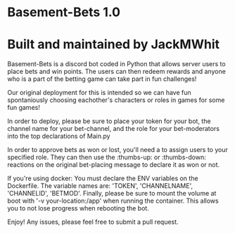 # Basement-Bets 1.0
# Built and maintained by JackMWhit

Basement-Bets is a discord bot coded in Python that allows server users to place bets and win points. The users can then redeem rewards and anyone who is a part of the betting game can take part in fun challenges!

Our original deployment for this is intended so we can have fun spontaniously choosing eachother's characters or roles in games for some fun games!

In order to deploy, please be sure to place your token for your bot, the channel name for your bet-channel, and the role for your bet-moderators into the top declarations of Main.py

In order to approve bets as won or lost, you'll need a to assign users to your specified role. They can then use the :thumbs-up: or :thumbs-down: reactions on the original bet-placing message to declare it as won or not.


If you're using docker:
You must declare the ENV variables on the Dockerfile. The variable names are: 'TOKEN', 'CHANNELNAME', 'CHANNELID', 'BETMOD'.
Finally, please be sure to mount the volume at boot with '-v your-location:/app' when running the container. This allows you to not lose progress when rebooting the bot.

Enjoy! Any issues, please feel free to submit a pull request.
